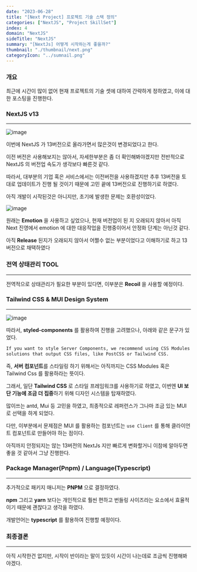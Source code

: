 ```yaml
---
date: "2023-06-28"
title: "[Next Project] 프로젝트 기술 스택 정의"
categories: ["NextJS", "Project SkillSet"]
index: 4
domain: "NextJS"
sideTitle: "NextJS"
summary: "[NextJs] 어떻게 시작하는게 좋을까?"
thumbnail: "./thumbnail/next.png"
categoryIcon: "../sumnail.png"
---
```


### 개요

최근에 시간이 많이 없어 현재 프로젝트의 기술 셋에 대하여 간략하게 정하였고, 이에 대한 포스팅을 진행한다.

### NextJS v13
---

![image](https://github.com/jjou33/hippo-blog/assets/134469187/ee007c65-cb25-424d-81c1-64f00eaeb925)


이번에 NextJS 가 13버전으로 올라가면서 많은것이 변경되었다고 한다.

이전 버전은 사용해보지는 않아서, 자세한부분은 좀 더 확인해봐야겠지만 전반적으로 NextJS 의 버전업 속도가 생각보다 빠른것 같다.

따라서, 대부분의 기업 혹은 서비스에서는 이전버전을 사용하겠지만 추후 13버전을 토대로 업데이트가 진행 될 것이기 때문에 고민 끝에 13버전으로 진행하기로 하였다.

아직 개발이 시작된것은 아니지만, 초기에 발생한 문제는 호환성이었다.

![image](https://github.com/jjou33/hippo-blog/assets/134469187/bd638ef7-8cd5-455c-bfc3-5c0bf983bf6d)

원래는 **Emotion** 을 사용하고 싶었으나, 현재 버전업이 된 지 오래되지 않아서 아직 Next 진영에서 emotion 에 대한 대응작업을 진행중이어서 안정화 단계는 아닌것 같다.

아직 **Release** 된지가 오래되지 않아서 어쩔수 없는 부분이었다고 이해하기로 하고 13버전으로 채택하였다

### 전역 상태관리 TOOL
---

전역적으로 상태관리가 필요한 부분이 있다면, 이부분은 **Recoil** 을 사용할 예정이다.

### Tailwind CSS & MUI Design System
---

![image](https://github.com/jjou33/hippo-blog/assets/134469187/8e163ad6-3832-4d86-8603-9772b8419207)

따라서, **styled-components** 를 활용하여 진행을 고려했으나, 아래와 같은 문구가 있었다.

```bash
If you want to style Server Components, we recommend using CSS Modules or other 
solutions that output CSS files, like PostCSS or Tailwind CSS.
```

즉, **서버 컴포넌트**를 스타일링 하기 위해서는 아직까지는 CSS Modules 혹은 Tailwind Css 를 활용하라는 뜻이다.

그래서, 일단 **Tailwind CSS** 로 스타일 프레임워크를 사용하기로 하였고, 이번엔 **UI 보단 기능에 조금 더 집중**하기 위해 디자인 시스템을 탑재하였다.

많이쓰는 antd, Mui 등 고민을 하였고, 최종적으로 레퍼런스가 그나마 조금 있는 MUI 로 선택을 하게 되었다.

다만, 이부분에서 문제점은 MUI 를 활용하는 컴포넌트는 `use Client` 를 통해 클라이언트 컴포넌트로 만들어야 하는 점이다.

아직까지 안정되지는 않는 13버전의 NextJs 지만 빠르게 변화할거니 이참에 알아두면 좋을 것 같아서 그냥 진행한다.

### Package Manager(Pnpm) / Language(Typescript)
---

추가적으로 패키지 매니저는 **PNPM** 으로 결정하였다.

**npm** 그리고 **yarn** 보다는 개인적으로 훨씬 편하고 번들링 사이즈라는 요소에서 효율적이기 때문에 괜찮다고 생각을 하였다.

개발언어는 **typescript** 를 활용하여 진행할 예정이다.

### 최종결론
---

아직 시작한건 없지만, 시작이 반이라는 말이 있듯이 시간이 나는데로 조금씩 진행해봐야겠다.